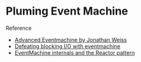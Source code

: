 # Pluming Event Machine

Reference

* [Advanced Eventmachine by Jonathan Weiss](https://www.youtube.com/watch?v=mPDs-xQhPb0)
* [Defeating blocking I/O with eventmachine](https://www.slideshare.net/noverloop/defeating-blocking-io-with-eventmachine)
* [EventMachine internals and the Reactor pattern](https://medium.com/@neektza/eventmachine-internals-and-the-reactor-pattern-55ae0f491d8e)





